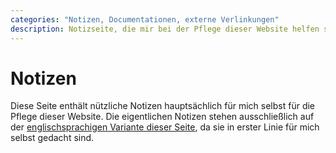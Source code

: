 ```yaml
---
categories: "Notizen, Documentationen, externe Verlinkungen"
description: Notizseite, die mir bei der Pflege dieser Website helfen soll
---
```


# Notizen

Diese Seite enthält nützliche Notizen hauptsächlich für mich selbst
für die Pflege dieser Website.  Die eigentlichen Notizen stehen
ausschließlich auf der [englischsprachigen Variante dieser
Seite](../en/scratchpad.html), da sie in erster Linie für mich selbst
gedacht sind.
